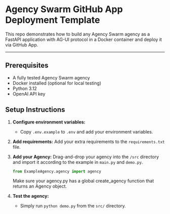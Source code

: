 # Agency Swarm GitHub App Deployment Template

This repo demonstrates how to build any Agency Swarm agency as a FastAPI application with AG-UI protocol in a Docker container and deploy it via GitHub App.

<!-- **Video resource:** -->

---

## Prerequisites

- A fully tested Agency Swarm agency
- Docker installed (optional for local testing)
- Python 3.12
- OpenAI API key

## Setup Instructions

1. **Configure environment variables:**
   - Copy `.env.example` to `.env` and add your environment variables.

2. **Add requirements:** Add your extra requirements to the `requirements.txt` file.

3. **Add your Agency:**
   Drag-and-drop your agency into the `/src` directory and import it according to the example in `main.py` and `demo.py`.
   ```python
   from ExampleAgency.agency import agency
   ```

   Make sure your agency.py has a global create_agency function that returns an Agency object.

4. **Test the agency:**
   - Simply run `python demo.py` from the `src/` directory.

